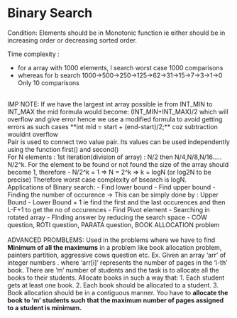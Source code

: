 # Binary Search

Condition: Elements should be in Monotonic function ie either should be in increasing order or decreasing sorted order.

Time complexity :
- for a array with 1000 elements, l search worst case 1000 comparisons
- whereas for b search 1000->500->250->125->62->31->15->7->3->1->0 Only 10 comparisons

<br />
IMP NOTE: If we have the largest int array possible ie from INT_MIN to INT_MAX the mid formula would become: (INT_MIN+INT_MAX)/2 which will overflow and give error hence we use a modified formula to avoid getting errors as such cases **int mid = start + (end-start)/2;** coz subtraction wouldnt overflow
<br />
Pair is used to connect two value pair. Its values can be used independently using the function first() and second()
<br />
For N elements : 1st iteration(division of array) : N/2 then N/4,N/8,N/16..... N/2^k.
For the element to be found or not found the size of the array should become 1, therefore
-   N/2^k = 1 => N = 2^k => k = logN (or log2N to be precise) Therefore worst case complexity of bsearch is logN.

<br />
Applications of Binary search:
- Find lower bound
- Find upper bound
- Finding the number of occurence -> This can be simply done by : Upper Bound - Lower Bound + 1 ie find the first and the last occurences and then L-F+1 to get the no of occurences
- Find Pivot element
- Searching in rotated array
- FInding answer by reducing the search space
- COW question, ROTI question, PARATA question, BOOK ALLOCATION problem
<br />
<br />
ADVANCED PROMBLEMS: Used in the problems where we have to find
<b>Minimum of all the maximums</b> in a problem like book allocation problem, painters partition, aggressive cows question etc. 
Ex. Given an array ‘arr’ of integer numbers . where ‘arr[i]’ represents the number of pages in the ‘i-th’ book. There are ‘m’ number of students and the task is to allocate all the books to their students. Allocate books in such a way that:
1. Each student gets at least one book.
2. Each book should be allocated to a student.
3. Book allocation should be in a contiguous manner.
You have to <b>allocate the book to ‘m’ students such that the maximum number of pages assigned to a student is minimum.</b>